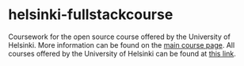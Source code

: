 # helsinki-fullstackcourse

Coursework for the open source course offered by the University of Helsinki. More information can be found on the [main course page](https://fullstackopen.com/en). All courses offered by the University of Helsinki can be found at [this link](https://www.mooc.fi/en#courses).